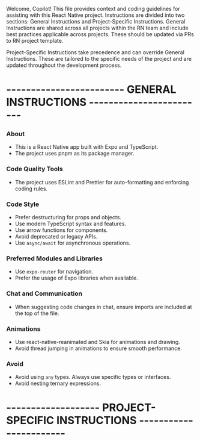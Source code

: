 Welcome, Copilot! This file provides context and coding guidelines for assisting with this React Native project. Instructions are divided
into two sections: General Instructions and Project-Specific Instructions. General Instructions are shared across all projects within the
RN team and include best practices applicable across projects. These should be updated via PRs to RN project template.

Project-Specific Instructions take precedence and can override General Instructions. These are tailored to the specific needs of the project
and are updated throughout the development process.

# ------------------------ GENERAL INSTRUCTIONS ------------------------

### About

- This is a React Native app built with Expo and TypeScript.
- The project uses pnpm as its package manager.

### Code Quality Tools

- The project uses ESLint and Prettier for auto-formatting and enforcing coding rules.

### Code Style

- Prefer destructuring for props and objects.
- Use modern TypeScript syntax and features.
- Use arrow functions for components.
- Avoid deprecated or legacy APIs.
- Use `async/await` for asynchronous operations.

### Preferred Modules and Libraries

- Use `expo-router` for navigation.
- Prefer the usage of Expo libraries when available.

### Chat and Communication

- When suggesting code changes in chat, ensure imports are included at the top of the file.

### Animations

- Use react-native-reanimated and Skia for animations and drawing.
- Avoid thread jumping in animations to ensure smooth performance.

### Avoid

- Avoid using `any` types. Always use specific types or interfaces.
- Avoid nesting ternary expressions.

# ------------------- PROJECT-SPECIFIC INSTRUCTIONS -----------------------
